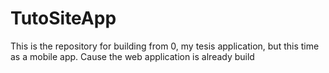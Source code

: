 # TutoSiteApp
This is the repository for building from 0, my tesis application, but this time as a mobile app. Cause the web application is already build
